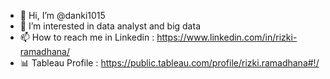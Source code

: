 - 👋 Hi, I’m @danki1015
- 👀 I’m interested in data analyst and big data
- 📫 How to reach me in Linkedin : https://www.linkedin.com/in/rizki-ramadhana/
- 📊 Tableau Profile : https://public.tableau.com/profile/rizki.ramadhana#!/
